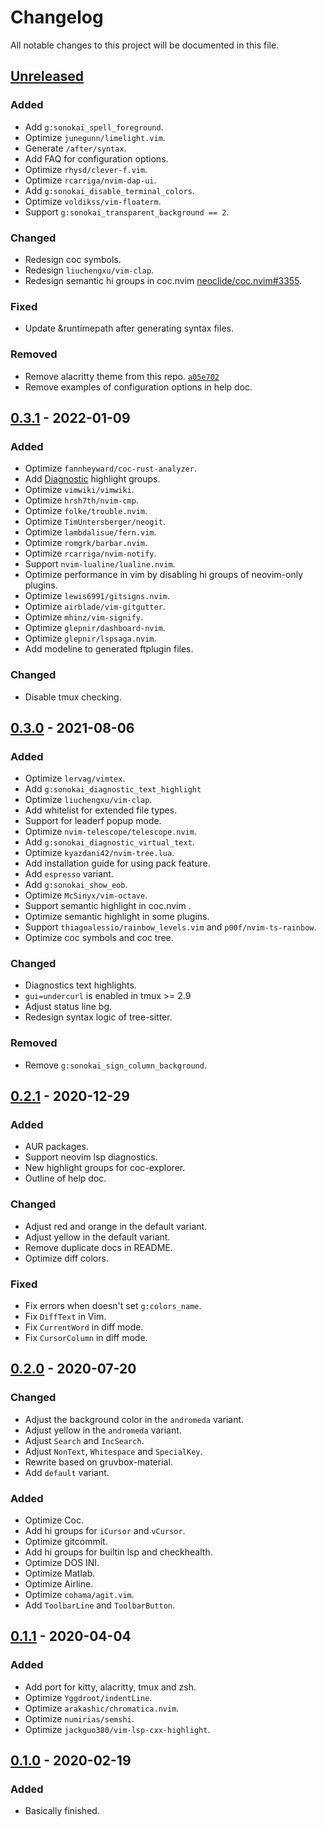 # Changelog

All notable changes to this project will be documented in this file.

## [Unreleased]

### Added

- Add `g:sonokai_spell_foreground`.
- Optimize `junegunn/limelight.vim`.
- Generate `/after/syntax`.
- Add FAQ for configuration options.
- Optimize `rhysd/clever-f.vim`.
- Optimize `rcarriga/nvim-dap-ui`.
- Add `g:sonokai_disable_terminal_colors`.
- Optimize `voldikss/vim-floaterm`.
- Support `g:sonokai_transparent_background == 2`.

### Changed

- Redesign coc symbols.
- Redesign `liuchengxu/vim-clap`.
- Redesign semantic hi groups in coc.nvim [neoclide/coc.nvim#3355](https://github.com/neoclide/coc.nvim/pull/3355).

### Fixed

- Update &runtimepath after generating syntax files.

### Removed

- Remove alacritty theme from this repo. [`a05e702`](https://github.com/sainnhe/sonokai/commit/a05e70254c63e5f5a896081932868f97765e36ac)
- Remove examples of configuration options in help doc.

## [0.3.1] - 2022-01-09

### Added

- Optimize `fannheyward/coc-rust-analyzer`.
- Add [Diagnostic](https://github.com/neovim/neovim/pull/15585) highlight groups.
- Optimize `vimwiki/vimwiki`.
- Optimize `hrsh7th/nvim-cmp`.
- Optimize `folke/trouble.nvim`.
- Optimize `TimUntersberger/neogit`.
- Optimize `lambdalisue/fern.vim`.
- Optimize `romgrk/barbar.nvim`.
- Optimize `rcarriga/nvim-notify`.
- Support `nvim-lualine/lualine.nvim`.
- Optimize performance in vim by disabling hi groups of neovim-only plugins.
- Optimize `lewis6991/gitsigns.nvim`.
- Optimize `airblade/vim-gitgutter`.
- Optimize `mhinz/vim-signify`.
- Optimize `glepnir/dashboard-nvim`.
- Optimize `glepnir/lspsaga.nvim`.
- Add modeline to generated ftplugin files.

### Changed

- Disable tmux checking.

## [0.3.0] - 2021-08-06

### Added

- Optimize `lervag/vimtex`.
- Add `g:sonokai_diagnostic_text_highlight`
- Optimize `liuchengxu/vim-clap`.
- Add whitelist for extended file types.
- Support for leaderf popup mode.
- Optimize `nvim-telescope/telescope.nvim`.
- Add `g:sonokai_diagnostic_virtual_text`.
- Optimize `kyazdani42/nvim-tree.lua`.
- Add installation guide for using pack feature.
- Add `espresso` variant.
- Add `g:sonokai_show_eob`.
- Optimize `McSinyx/vim-octave`.
- Support semantic highlight in coc.nvim .
- Optimize semantic highlight in some plugins.
- Support `thiagoalessio/rainbow_levels.vim` and `p00f/nvim-ts-rainbow`.
- Optimize coc symbols and coc tree.

### Changed

- Diagnostics text highlights.
- `gui=undercurl` is enabled in tmux >= 2.9
- Adjust status line bg.
- Redesign syntax logic of tree-sitter.

### Removed

- Remove `g:sonokai_sign_column_background`.

## [0.2.1] - 2020-12-29

### Added

- AUR packages.
- Support neovim lsp diagnostics.
- New highlight groups for coc-explorer.
- Outline of help doc.

### Changed

- Adjust red and orange in the default variant.
- Adjust yellow in the default variant.
- Remove duplicate docs in README.
- Optimize diff colors.

### Fixed

- Fix errors when doesn't set `g:colors_name`.
- Fix `DiffText` in Vim.
- Fix `CurrentWord` in diff mode.
- Fix `CursorColumn` in diff mode.

## [0.2.0] - 2020-07-20

### Changed

- Adjust the background color in the `andromeda` variant.
- Adjust yellow in the `andromeda` variant.
- Adjust `Search` and `IncSearch`.
- Adjust `NonText`, `Whitespace` and `SpecialKey`.
- Rewrite based on gruvbox-material.
- Add `default` variant.

### Added

- Optimize Coc.
- Add hi groups for `iCursor` and `vCursor`.
- Optimize gitcommit.
- Add hi groups for builtin lsp and checkhealth.
- Optimize DOS INI.
- Optimize Matlab.
- Optimize Airline.
- Optimize `cohama/agit.vim`.
- Add `ToolbarLine` and `ToolbarButton`.

## [0.1.1] - 2020-04-04

### Added

- Add port for kitty, alacritty, tmux and zsh.
- Optimize `Yggdroot/indentLine`.
- Optimize `arakashic/chromatica.nvim`.
- Optimize `numirias/semshi`.
- Optimize `jackguo380/vim-lsp-cxx-highlight`.

## [0.1.0] - 2020-02-19

### Added

- Basically finished.

[unreleased]: https://github.com/sainnhe/sonokai/compare/v0.3.1...HEAD
[0.3.1]: https://github.com/sainnhe/sonokai/compare/v0.3.0...v0.3.1
[0.3.0]: https://github.com/sainnhe/sonokai/compare/v0.2.1...v0.3.0
[0.2.1]: https://github.com/sainnhe/sonokai/compare/v0.2.0...v0.2.1
[0.2.0]: https://github.com/sainnhe/sonokai/compare/v0.1.1...v0.2.0
[0.1.1]: https://github.com/sainnhe/sonokai/compare/v0.1.0...v0.1.1
[0.1.0]: https://github.com/sainnhe/sonokai/releases/tag/v0.1.0
